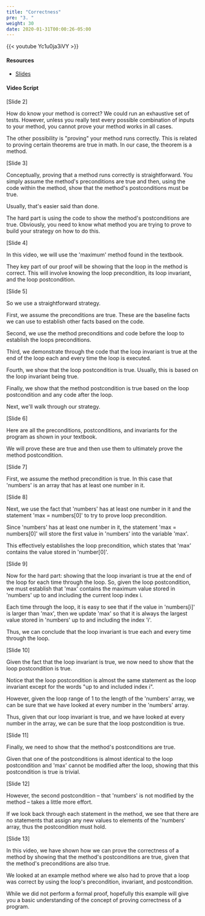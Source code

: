 ```yaml
---
title: "Correctness"
pre: "3. "
weight: 30
date: 2020-01-31T00:00:26-05:00
---
```


{{< youtube Yc1u0ja3iVY >}}

#### Resources

* [Slides](/3-cc310/03-program-contract-performance/03-correctness-slides.pptx)

#### Video Script

[Slide 2]

How do know your method is correct? We could run an exhaustive set of tests.
However, unless you really test every possible combination of inputs to your
method, you cannot prove your method works in all cases.

The other possibility is "proving" your method runs correctly. This is related
to proving certain theorems are true in math. In our case, the theorem is a
method.

[Slide 3]

Conceptually, proving that a method runs correctly is straightforward. You
simply assume the method's preconditions are true and then, using the code
within the method, show that the method's postconditions must be true.

Usually, that's easier said than done.

The hard part is using the code to show the method's postconditions are true.
Obviously, you need to know what method you are trying to prove to build your
strategy on how to do this.

[Slide 4]

In this video, we will use the 'maximum' method found in the textbook.

They key part of our proof will be showing that the loop in the method is
correct. This will involve knowing the loop precondition, its loop invariant,
and the loop postcondition.

[Slide 5]

So we use a straightforward strategy.

First, we assume the preconditions are true. These are the baseline facts we can
use to establish other facts based on the code.

Second, we use the method preconditions and code before the loop to establish
the loops preconditions.

Third, we demonstrate through the code that the loop invariant is true at the
end of the loop each and every time the loop is executed.

Fourth, we show that the loop postcondition is true. Usually, this is based on
the loop invariant being true.

Finally, we show that the method postcondition is true based on the loop
postcondition and any code after the loop.

Next, we'll walk through our strategy.

[Slide 6]

Here are all the preconditions, postconditions, and invariants for the program
as shown in your textbook.

We will prove these are true and then use them to ultimately prove the method
postcondition.

[Slide 7]

First, we assume the method precondition is true. In this case that 'numbers' is
an array that has at least one number in it.

[Slide 8]

Next, we use the fact that 'numbers' has at least one number in it and the
statement 'max = numbers[0]' to try to prove loop precondition.

Since 'numbers' has at least one number in it, the statement 'max = numbers[0]'
will store the first value in 'numbers' into the variable 'max'.

This effectively establishes the loop precondition, which states that 'max'
contains the value stored in 'number[0]'.

[Slide 9]

Now for the hard part: showing that the loop invariant is true at the end of the
loop for each time through the loop. So, given the loop postcondition, we must
establish that 'max' contains the maximum value stored in 'numbers' up to and
including the current loop index i.

Each time through the loop, it is easy to see that if the value in 'numbers[i]'
is larger than 'max', then we update 'max' so that it is always the largest
value stored in 'numbers' up to and including the index 'i'.

Thus, we can conclude that the loop invariant is true each and every time
through the loop.

[Slide 10]

Given the fact that the loop invariant is true, we now need to show that the
loop postcondition is true.

Notice that the loop postcondition is almost the same statement as the loop
invariant except for the words "up to and included index i".

However, given the loop range of 1 to the length of the 'numbers' array, we can
be sure that we have looked at every number in the 'numbers' array.

Thus, given that our loop invariant is true, and we have looked at every number
in the array, we can be sure that the loop postcondition is true.

[Slide 11]

Finally, we need to show that the method's postconditions are true.

Given that one of the postconditions is almost identical to the loop
postcondition and 'max' cannot be modified after the loop, showing that this
postcondition is true is trivial.

[Slide 12]

However, the second postcondition – that 'numbers' is not modified by the method
– takes a little more effort.

If we look back through each statement in the method, we see that there are no
statements that assign any new values to elements of the 'numbers' array, thus
the postcondition must hold.

[Slide 13]

In this video, we have shown how we can prove the correctness of a method by
showing that the method's postconditions are true, given that the method's
preconditions are also true.

We looked at an example method where we also had to prove that a loop was
correct by using the loop's precondition, invariant, and postcondition.

While we did not perform a formal proof, hopefully this example will give you a
basic understanding of the concept of proving correctness of a program.

